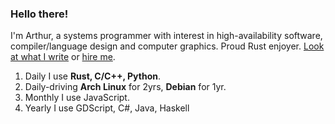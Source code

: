 ### Hello there!

I'm Arthur, a systems programmer with interest in high-availability software, compiler/language design and computer graphics. Proud Rust enjoyer. [Look at what I write](ktnlvr.dev) or [hire me](ktnlvr.dev/cv.pdf).

1. Daily I use **Rust, C/C++, Python**.
2. Daily-driving **Arch Linux** for 2yrs, **Debian** for 1yr.
3. Monthly I use JavaScript.
4. Yearly I use GDScript, C#, Java, Haskell  
